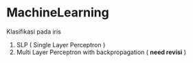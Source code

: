 # MachineLearning
Klasifikasi pada iris
1. SLP ( Single Layer Perceptron )
2. Multi Layer Perceptron with backpropagation ( **need revisi** )
